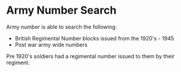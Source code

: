 # Army Number Search
Army number is able to search the following:

* British Regimental Number blocks issued from the 1920's - 1945
* Post war army wide numbers

Pre 1920's soldiers had a regimental number issued to them by their regiment.
